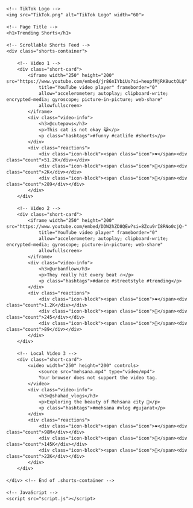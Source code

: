 <html lang="en">

<head>
    <meta charset="UTF-8" />
    <meta name="viewport" content="width=device-width, initial-scale=1.0">
    <title>TikTok Shorts</title>
    <link rel="icon" href="TikTok.png" type="image/x-icon">
    <link rel="stylesheet" href="style1.css">
</head>

<body>

    <!-- TikTok Logo -->
    <img src="TikTok.png" alt="TikTok Logo" width="60">

    <!-- Page Title -->
    <h1>Trending Shorts</h1>

    <!-- Scrollable Shorts Feed -->
    <div class="shorts-container">

        <!-- Video 1 -->
        <div class="short-card">
            <iframe width="250" height="200" src="https://www.youtube.com/embed/jr86nIYbiUs?si=heupfMjRK8uctOLQ"
                title="YouTube video player" frameborder="0"
                allow="accelerometer; autoplay; clipboard-write; encrypted-media; gyroscope; picture-in-picture; web-share"
                allowfullscreen>
            </iframe>
            <div class="video-info">
                <h3>@cutepaws</h3>
                <p>This cat is not okay 😹</p>
                <p class="hashtags">#funny #catlife #shorts</p>
            </div>
            <div class="reactions">
                <div class="icon-block"><span class="icon">❤️</span><div class="count">51.2K</div></div>
                <div class="icon-block"><span class="icon">💬</span><div class="count">2K</div></div>
                <div class="icon-block"><span class="icon">🔁</span><div class="count">289</div></div>
            </div>
        </div>

        <!-- Video 2 -->
        <div class="short-card">
            <iframe width="250" height="200" src="https://www.youtube.com/embed/DDW2hZD8QEw?si=8Zcu9rI8RNo0cjQ-"
                title="YouTube video player" frameborder="0"
                allow="accelerometer; autoplay; clipboard-write; encrypted-media; gyroscope; picture-in-picture; web-share"
                allowfullscreen>
            </iframe>
            <div class="video-info">
                <h3>@urbanflow</h3>
                <p>They really hit every beat 🔥</p>
                <p class="hashtags">#dance #streetstyle #trending</p>
            </div>
            <div class="reactions">
                <div class="icon-block"><span class="icon">❤️</span><div class="count">1.2K</div></div>
                <div class="icon-block"><span class="icon">💬</span><div class="count">245</div></div>
                <div class="icon-block"><span class="icon">🔁</span><div class="count">89</div></div>
            </div>
        </div>

        <!-- Local Video 3 -->
        <div class="short-card">
            <video width="250" height="200" controls>
                <source src="mehsana.mp4" type="video/mp4">
                Your browser does not support the video tag.
            </video>
            <div class="video-info">
                <h3>@shahad_vlogs</h3>
                <p>Exploring the beauty of Mehsana city 🌆</p>
                <p class="hashtags">#mehsana #vlog #gujarat</p>
            </div>
            <div class="reactions">
                <div class="icon-block"><span class="icon">❤️</span><div class="count">98M</div></div>
                <div class="icon-block"><span class="icon">💬</span><div class="count">145K</div></div>
                <div class="icon-block"><span class="icon">🔁</span><div class="count">22K</div></div>
            </div>
        </div>

    </div> <!-- End of .shorts-container -->

    <!-- JavaScript -->
    <script src="script.js"></script>

</body>

</html>

